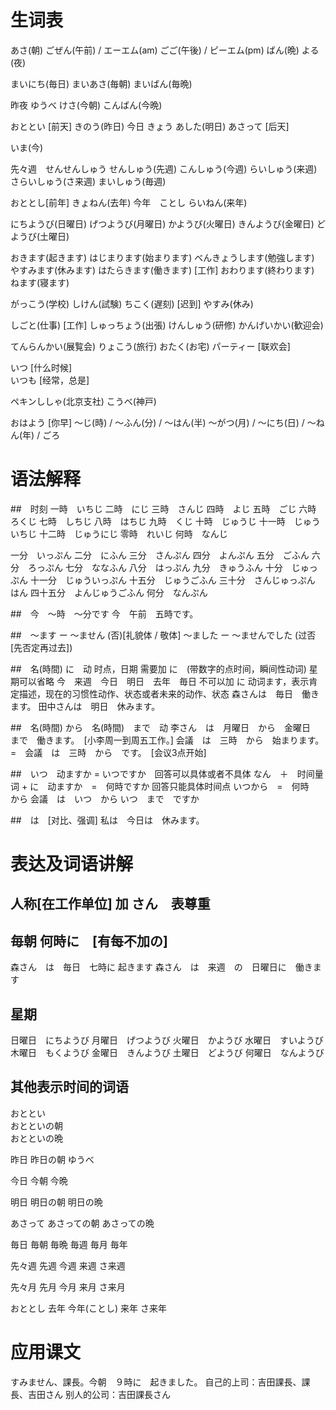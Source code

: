 # 生词表
あさ(朝)
ごぜん(午前) / エーエム(am)
ごご(午後) / ピーエム(pm)
ばん(晩)
よる(夜)

まいにち(毎日)
まいあさ(毎朝)
まいばん(毎晩)

昨夜 ゆうべ
けさ(今朝)
こんばん(今晩)

おととい	[前天]
きのう(昨日)
今日 きょう
あした(明日)
あさって	[后天]

いま(今)

先々週　せんせんしゅう
せんしゅう(先週)
こんしゅう(今週)
らいしゅう(来週)
さらいしゅう(さ来週)
まいしゅう(毎週)

おととし[前年]
きょねん(去年)
今年　ことし
らいねん(来年)

にちようび(日曜日)
げつようび(月曜日)
かようび(火曜日)
きんようび(金曜日)
どようび(土曜日)

おきます(起きます)
はじまります(始まります)
べんきょうします(勉強します)
やすみます(休みます)
はたらきます(働きます)	[工作]
おわります(終わります)
ねます(寝ます)

がっこう(学校)
しけん(試験)
ちこく(遅刻)	[迟到]
やすみ(休み)

しごと(仕事)	[工作]
しゅっちょう(出張)
けんしゅう(研修)
かんげいかい(歓迎会)

てんらんかい(展覧会)
りょこう(旅行)
おたく(お宅)
パーティー	[联欢会]

いつ	[什么时候]	
いつも	[经常，总是]

ペキンししゃ(北京支社)
こうべ(神戸)

おはよう	[你早]
〜じ(時) / 〜ふん(分) / 〜はん(半)
〜がつ(月) / 〜にち(日) / 〜ねん(年) / ごろ

# 语法解释
##　时刻
一時　いちじ
二時　にじ
三時　さんじ
四時　よじ
五時　ごじ
六時　ろくじ
七時　しちじ
八時　はちじ
九時　くじ
十時　じゅうじ
十一時　じゅういちじ
十二時　じゅうにじ
零時　れいじ
何時　なんじ

一分　いっぷん
二分　にふん
三分　さんぷん
四分　よんぷん
五分　ごふん
六分　ろっぷん
七分　ななふん
八分　はっぷん
九分　きゅうふん
十分　じゅっぷん
十一分　じゅういっぷん
十五分　じゅうごふん
三十分　さんじゅっぷん　はん
四十五分　よんじゅうごふん
何分　なんぷん

##　今　～時　～分です
今　午前　五時です。

##　～ます ー ～ません (否)[礼貌体 / 敬体]
～ました ー ～ませんでした (过否[先否定再过去])

##　名(時間) に　动
时点，日期 需要加 に　(带数字的点时间，瞬间性动词)
星期可以省略
今　来週　今日　明日　去年　毎日 不可以加 に
动词ます，表示肯定描述，现在的习惯性动作、状态或者未来的动作、状态
森さんは　毎日　働きます。
田中さんは　明日　休みます。

##　名(時間) から　名(時間)　まで　动
李さん　は　月曜日　から　金曜日　まで　働きます。　[小李周一到周五工作。]
会議　は　三時　から　始まります。　=　会議　は　三時　から　です。　[会议3点开始]

##　いつ　动ますか = いつですか　回答可以具体或者不具体
なん　＋　时间量词 + に　动ますか　=　何時ですか 回答只能具体时间点
いつから　=　何時　から
会議　は　いつ　から いつ　まで　ですか

##　は　[对比、强调]
私は　今日は　休みます。

# 表达及词语讲解
## 人称[在工作单位] 加 さん　表尊重
## 毎朝 何時に　[有每不加の]
森さん　は　毎日　七時に 起きます
森さん　は　来週　の　日曜日に　働きます
## 星期 
日曜日　にちようび
月曜日　げつようび
火曜日　かようび
水曜日　すいようび
木曜日　もくようび
金曜日　きんようび
土曜日　どようび
何曜日　なんようび
## 其他表示时间的词语
おととい		　			
おとといの朝	
おとといの晩

昨日
昨日の朝
ゆうべ

今日
今朝
今晩

明日
明日の朝
明日の晩

あさって
あさっての朝
あさっての晩

毎日
毎朝
毎晩
毎週
毎月
毎年

先々週
先週
今週
来週
さ来週

先々月
先月
今月
来月
さ来月

おととし
去年
今年(ことし)
来年
さ来年

# 应用课文
すみません、課長。今朝　９時に　起きました。
自己的上司：吉田課長、課長、吉田さん
别人的公司：吉田課長さん
